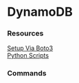 # DynamoDB 

### Resources
[Setup Via Boto3](https://www.youtube.com/watch?v=G68oSgFotZA)  
[Python Scripts](https://www.youtube.com/watch?v=G68oSgFotZA)  

### Commands
```test
```

